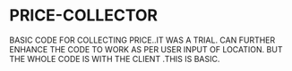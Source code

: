 # PRICE-COLLECTOR

BASIC CODE FOR COLLECTING PRICE..IT WAS A TRIAL. CAN FURTHER ENHANCE THE CODE TO WORK AS PER USER INPUT OF LOCATION.
BUT THE WHOLE CODE IS WITH THE CLIENT .THIS IS BASIC.
